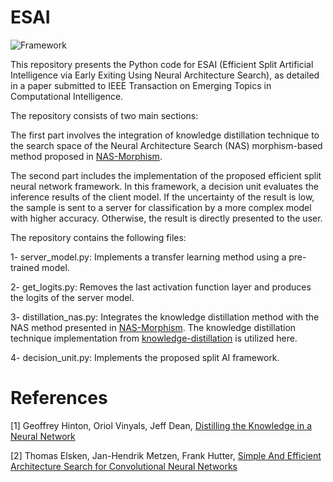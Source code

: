# ESAI
![Framework](https://github.com/BehnamZeinali/ESAI/assets/29498989/5f787b9d-572a-409a-8fb0-8ed84b2548fd)

This repository presents the Python code for ESAI (Efficient Split Artificial Intelligence via Early Exiting Using Neural Architecture Search), as detailed in a paper submitted to IEEE Transaction on Emerging Topics in Computational Intelligence.

The repository consists of two main sections:

The first part involves the integration of knowledge distillation technique to the search space of the Neural Architecture Search (NAS) morphism-based method proposed in [NAS-Morphism](https://arxiv.org/abs/1711.04528). 

The second part includes the implementation of the proposed efficient split neural network framework. In this framework, a decision unit evaluates the inference results of the client model. If the uncertainty of the result is low, the sample is sent to a server for classification by a more complex model with higher accuracy. Otherwise, the result is directly presented to the user.

The repository contains the following files:

1- server_model.py: Implements a transfer learning method using a pre-trained model.

2- get_logits.py: Removes the last activation function layer and produces the logits of the server model.

3- distillation_nas.py: Integrates the knowledge distillation method with the NAS method presented in [NAS-Morphism](https://github.com/akwasigroch/NAS_network_morphism). The knowledge distillation technique implementation from [knowledge-distillation](https://github.com/TropComplique/knowledge-distillation-keras/tree/master) is utilized here.

4- decision_unit.py: Implements the proposed split AI framework.




# References

[1] Geoffrey Hinton, Oriol Vinyals, Jeff Dean, [Distilling the Knowledge in a Neural Network](https://arxiv.org/abs/1503.02531)

[2] Thomas Elsken, Jan-Hendrik Metzen, Frank Hutter, [Simple And Efficient Architecture Search for Convolutional Neural Networks](https://arxiv.org/abs/1711.04528)

